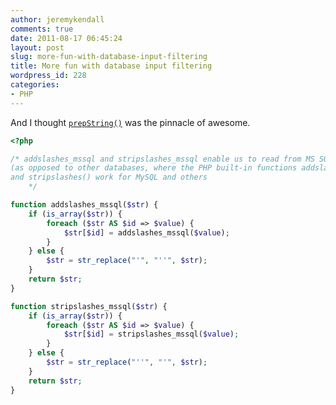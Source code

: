 ```yaml
---
author: jeremykendall
comments: true
date: 2011-08-17 06:45:24
layout: post
slug: more-fun-with-database-input-filtering
title: More fun with database input filtering
wordpress_id: 228
categories:
- PHP
---
```


And I thought [`prepString()`](http://csiphp.com/blog/2011/08/12/i-do-not-think-this-function-does-what-you-think-it-does/) was the pinnacle of awesome.

```php
<?php

/* addslashes_mssql and stripslashes_mssql enable us to read from MS SQL Server 
(as opposed to other databases, where the PHP built-in functions addslashes() 
and stripslashes() work for MySQL and others
    */

function addslashes_mssql($str) {
    if (is_array($str)) {
        foreach ($str AS $id => $value) {
            $str[$id] = addslashes_mssql($value);
        }
    } else {
        $str = str_replace("'", "''", $str);
    }
    return $str;
}

function stripslashes_mssql($str) {
    if (is_array($str)) {
        foreach ($str AS $id => $value) {
            $str[$id] = stripslashes_mssql($value);
        }
    } else {
        $str = str_replace("''", "'", $str);
    }
    return $str;
}
``` 
